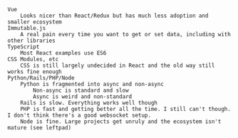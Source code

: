     Vue
        Looks nicer than React/Redux but has much less adoption and smaller ecosystem
    Immutable.js
        A real pain every time you want to get or set data, including with other libraries
    TypeScript
        Most React examples use ES6
    CSS Modules, etc
        CSS is still largely undecided in React and the old way still works fine enough
    Python/Rails/PHP/Node
        Python is fragmented into async and non-async
            Non-async is standard and slow
            Async is weird and non-standard
        Rails is slow. Everything works well though
        PHP is fast and getting better all the time. I still can't though. I don't think there's a good websocket setup.
        Node is fine. Large projects get unruly and the ecosystem isn't mature (see leftpad)